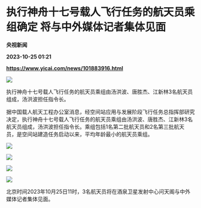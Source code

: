 # 执行神舟十七号载人飞行任务的航天员乘组确定 将与中外媒体记者集体见面
**央视新闻**

**2023-10-25 01:21**

**https://www.yicai.com/news/101883916.html**

![](https://imgcdn.yicai.com/uppics/slides/2023/10/409b7afb3c9d60a1aafd3b785ed27844.jpg)

执行神舟十七号载人飞行任务的航天员乘组由汤洪波、唐胜杰、江新林3名航天员组成，汤洪波担任指令长。

据中国载人航天工程办公室消息，经空间站应用与发展阶段飞行任务总指挥部研究决定，执行神舟十七号载人飞行任务的航天员乘组由汤洪波、唐胜杰、江新林3名航天员组成，汤洪波担任指令长。乘组包括1名第二批航天员和2名第三批航天员，是空间站建造任务启动以来，平均年龄最小的航天员乘组。

![](https://imgcdn.yicai.com/uppics/images/2023/10/5d4410df4b3a54fa7c2dfdff4f1630c5.jpg)

![](https://imgcdn.yicai.com/uppics/images/2023/10/19bb683986ca9f14f25fde0fa6387b6b.jpg)

![](https://imgcdn.yicai.com/uppics/images/2023/10/1113bbb137a9b4b75103d41f0940b6a8.jpg)

![](https://imgcdn.yicai.com/uppics/images/2023/10/272b47874da0fb3deef7a50ee53e8dbf.jpg)

北京时间2023年10月25日11时，3名航天员将在酒泉卫星发射中心问天阁与中外媒体记者集体见面。